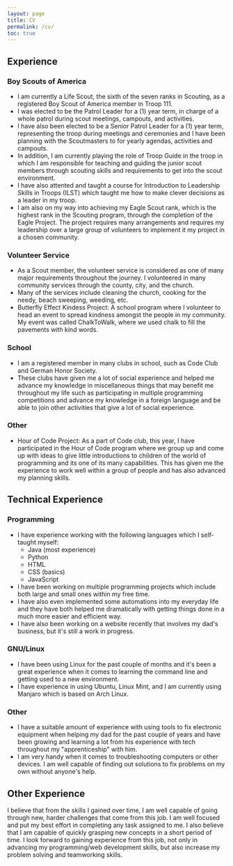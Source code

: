 ```yaml
---
layout: page
title: CV
permalink: /cv/
toc: true
---
```


## Experience
### Boy Scouts of America
- I am currently a Life Scout, the sixth of the seven ranks in Scouting, as a registered Boy Scout of America member in Troop 111.
- I was elected to be the Patrol Leader for a (1) year term, in charge of a whole patrol during scout meetings, campouts, and activities.
- I have also been elected to be a Senior Patrol Leader for a (1) year term, representing the troop during meetings and ceremonies and I have been planning with the Scoutmasters to for yearly agendas, activities and campouts.
- In addition, I am currently playing the role of Troop Guide in the troop in which I am responsible for teaching and guiding the junior scout members through scouting skills and requirements to get into the scout environment.
- I have also attented and taught a course for Introduction to Leadership Skills in Troops (ILST) which taught me how to make clever decisions as a leader in my troop.
- I am also on my way into achieving my Eagle Scout rank, which is the highest rank in the Scouting program, through the completion of the Eagle Project. The project requires many arrangements and requires my leadership over a large group of volunteers to implement it my project in a chosen community.

### Volunteer Service
- As a Scout member, the volunteer service is considered as one of many major requirements throughout the journey. I volunteered in many community services through the county, city, and the church.
- Many of the services include cleaning the church, cooking for the needy, beach sweeping, weeding, etc.
- Butterfly Effect Kindess Project: A school program where I volunteer to head an event to spread kindness amongst the people in my community. My event was called ChalkToWalk, where we used chalk to fill the pavements with kind words.

### School
- I am a registered member in many clubs in school, such as Code Club and German Honor Society.
- These clubs have given me a lot of social experience and helped me advance my knowledge in miscellaneous things that may benefit me throughout my life such as participating in multiple programming competitions and advance my knowledge in a foreign language and be able to join other activities that give a lot of social experience.

### Other
- Hour of Code Project: As a part of Code club, this year, I have participated in the Hour of Code program where we group up and come up with ideas to give little introductions to children of the world of programming and its one of its many capabilities. This has given me the experience to work well within a group of people and has also advanced my planning skills.

## Technical Experience
### Programming
- I have experience working with the following languages which I self-taught myself:
    - Java (most experience)
    - Python
    - HTML
    - CSS (basics)
    - JavaScript
- I have been working on multiple programming projects which include both large and small ones within my free time.
- I have also even implemented some automations into my everyday life and they have both helped me dramatically with getting things done in a much more easier and efficient way.
- I have also been working on a website recently that involves my dad's business, but it's still a work in progress.

### GNU/Linux
- I have been using Linux for the past couple of months and it's been a great experience when it comes to learning the command line and getting used to a new environment.
- I have experience in using Ubuntu, Linux Mint, and I am currently using Manjaro which is based on Arch Linux.

### Other
- I have a suitable amount of experience with using tools to fix electronic equipment when helping my dad for the past couple of years and have been growing and learning a lot from his experience with tech throughout my "apprenticeship" with him.
- I am very handy when it comes to troubleshooting computers or other devices. I am well capable of finding out solutions to fix problems on my own without anyone's help.

## Other Experience
I believe that from the skills I gained over time, I am well capable of going through new, harder challenges that come from this job. I am well focused and put my best effort in completing any task assigned to me. I also believe that I am capable of quickly grasping new concepts in a short period of time. I look forward to gaining experience from this job, not only in advancing my programming/web development skills, but also increase my problem solving and teamworking skills.
